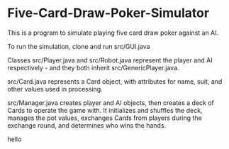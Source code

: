 # Five-Card-Draw-Poker-Simulator

This is a program to simulate playing five card draw poker against an AI.

To run the simulation, clone and run src/GUI.java

Classes src/Player.java and src/Robot.java represent the player and AI respectively - and they both inherit src/GenericPlayer.java.

src/Card.java represents a Card object, with attributes for name, suit, and other values used in processing.

src/Manager.java creates player and AI objects, then creates a deck of Cards to operate the game with. It initializes and shuffles the deck, manages the pot values, exchanges Cards from players during the exchange round, and determines who wins the hands.

hello
